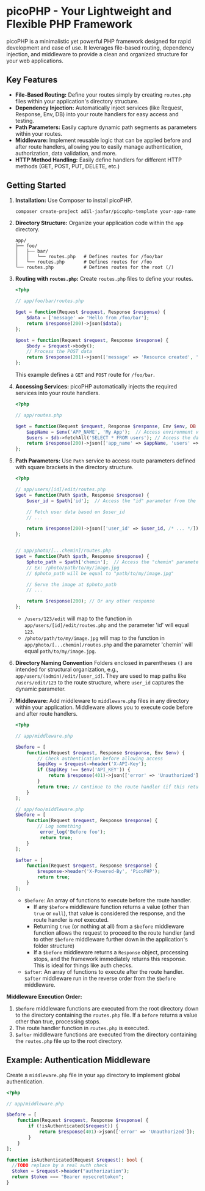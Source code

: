 # picoPHP - Your Lightweight and Flexible PHP Framework

picoPHP is a minimalistic yet powerful PHP framework designed for rapid development and ease of use. It leverages file-based routing, dependency injection, and middleware to provide a clean and organized structure for your web applications.

## Key Features

*   **File-Based Routing:**  Define your routes simply by creating `routes.php` files within your application's directory structure.
*   **Dependency Injection:**  Automatically inject services (like Request, Response, Env, DB) into your route handlers for easy access and testing.
*   **Path Parameters:**  Easily capture dynamic path segments as parameters within your routes.
*   **Middleware:**  Implement reusable logic that can be applied before and after route handlers, allowing you to easily manage authentication, authorization, data validation, and more.
*   **HTTP Method Handling:** Easily define handlers for different HTTP methods (GET, POST, PUT, DELETE, etc.)

## Getting Started

1.  **Installation:**  Use Composer to install picoPHP.

    ```bash
    composer create-project adil-jaafar/picophp-template your-app-name
    ```

2.  **Directory Structure:**  Organize your application code within the `app` directory.

    ```
    app/
    ├── foo/
    │   ├── bar/
    │   │   └── routes.php   # Defines routes for /foo/bar
    │   └── routes.php       # Defines routes for /foo
    └── routes.php           # Defines routes for the root (/)
    ```

3.  **Routing with `routes.php`:** Create `routes.php` files to define your routes.

    ```php
    <?php

    // app/foo/bar/routes.php

    $get = function(Request $request, Response $response) {
        $data = ['message' => 'Hello from /foo/bar'];
        return $response(200)->json($data);
    };

    $post = function(Request $request, Response $response) {
        $body = $request->body();
        // Process the POST data
        return $response(201)->json(['message' => 'Resource created', 'data' => $body]);
    };
    ```

    This example defines a `GET` and `POST` route for `/foo/bar`.

4.  **Accessing Services:**  picoPHP automatically injects the required services into your route handlers.

    ```php
    <?php

    // app/routes.php

    $get = function(Request $request, Response $response, Env $env, DB $db) {
        $appName = $env('APP_NAME', 'My App');  // Access environment variables
        $users = $db->fetchAll('SELECT * FROM users'); // Access the database
        return $response(200)->json(['app_name' => $appName, 'users' => $users]);
    };
    ```

5.  **Path Parameters:** Use `Path` service to access route parameters defined with square brackets in the directory structure.

    ```php
    <?php

    // app/users/[id]/edit/routes.php
    $get = function(Path $path, Response $response) {
        $user_id = $path['id'];  // Access the "id" parameter from the URL

        // Fetch user data based on $user_id
        // ...

        return $response(200)->json(['user_id' => $user_id, /* ... */]);
    };


    // app/photo/[...chemin]/routes.php
    $get = function(Path $path, Response $response) {
        $photo_path = $path['chemin'];  // Access the "chemin" parameter from the URL which can contain multiple segments
        // Ex: /photo/path/to/my/image.jpg
        // $photo_path will be equal to "path/to/my/image.jpg"

        // Serve the image at $photo_path
        // ...

        return $response(200); // Or any other response
    };
    ```

    *   `/users/123/edit` will map to the function in `app/users/[id]/edit/routes.php` and the parameter 'id' will equal `123`.
    *   `/photo/path/to/my/image.jpg` will map to the function in `app/photo/[...chemin]/routes.php` and the parameter 'chemin' will equal `path/to/my/image.jpg`.

6. **Directory Naming Convention**
 Folders enclosed in parentheses `()` are intended for structural organization, e.g., `app/users/(admin)/edit/[user_id]`. They are used to map paths like `/users/edit/123` to the route structure, where `user_id` captures the dynamic parameter.

7.  **Middleware:** Add middleware to `middleware.php` files in any directory within your application. Middleware allows you to execute code before and after route handlers.

    ```php
    <?php

    // app/middleware.php

    $before = [
        function(Request $request, Response $response, Env $env) {
            // Check authentication before allowing access
            $apiKey = $request->header('X-API-Key');
            if ($apiKey !== $env('API_KEY')) {
                return $response(401)->json(['error' => 'Unauthorized']);
            }
            return true; // Continue to the route handler (if this returns nothing or is ommited)
        }
    ];

    // app/foo/middleware.php
    $before = [
        function(Request $request, Response $response) {
            // Log something
             error_log('Before foo');
             return true;
        }
    ];

    $after = [
        function(Request $request, Response $response) {
            $response->header('X-Powered-By', 'PicoPHP');
            return true;
        }
    ];
    ```

    *   `$before`:  An array of functions to execute before the route handler.
        *   If any `$before` middleware function returns a value (other than `true` or `null`), that value is considered the response, and the route handler is *not* executed.
        *   Returning `true` (or nothing at all) from a `$before` middleware function allows the request to proceed to the route handler (and to other `$before` middleware further down in the application's folder structure)
        *   If a `$before` middleware returns a `Response` object, processing stops, and the framework immediately returns this response. This is ideal for things like auth checks.
    *   `$after`: An array of functions to execute after the route handler. `$after` middleware run in the reverse order from the `$before` middleware.

**Middleware Execution Order:**

1.  `$before` middleware functions are executed from the root directory down to the directory containing the `routes.php` file. If a `before` returns a value other than true, processing stops.
2.  The route handler function in `routes.php` is executed.
3.  `$after` middleware functions are executed from the directory containing the `routes.php` file up to the root directory.

## Example:  Authentication Middleware

Create a `middleware.php` file in your `app` directory to implement global authentication.

```php
<?php

// app/middleware.php

$before = [
    function(Request $request, Response $response) {
        if (!isAuthenticated($request)) {
            return $response(401)->json(['error' => 'Unauthorized']);
        }
    }
];

function isAuthenticated(Request $request): bool {
  //TODO replace by a real auth check
  $token = $request->header("authorization");
  return $token === "Bearer mysecrettoken";
}